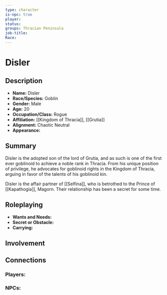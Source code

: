 ```yaml
---
type: character
is-npc: true
player: 
status: 
groups: Thracian Peninsula
job-title: 
Race:
---
```

# Disler

## Description
- **Name:** Disler
- **Race/Species:** Goblin
- **Gender:** Male
- **Age:** 20
- **Occupation/Class:** Rogue
- **Affiliation:** [[Kingdom of Thracia]], [[Grutia]]
- **Alignment:** Chaotic Neutral
- **Appearance:** 

## Summary

Disler is the adopted son of the lord of Grutia, and as such is one of the first ever goblinoid to achieve a noble rank in Thracia. From his unique position of privilege, he advocates for goblinoid rights in the Kingdom of Thracia, arguing in favor of the talents of his goblinoid kin.

Disler is the affair partner of [[Selfina]], who is betrothed to the Prince of [[Kapathogia]], Magorn. Their relationship has been a secret for some time.

## Roleplaying
 - **Wants and Needs:**
 - **Secret or Obstacle:**
 - **Carrying:**


## Involvement


## Connections


### Players:


### NPCs:


